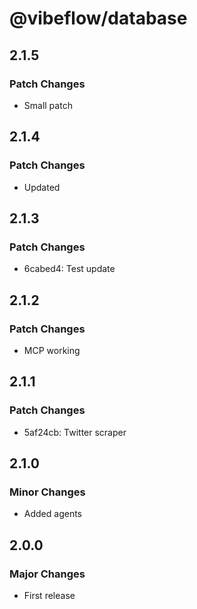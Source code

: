 # @vibeflow/database

## 2.1.5

### Patch Changes

- Small patch

## 2.1.4

### Patch Changes

- Updated

## 2.1.3

### Patch Changes

- 6cabed4: Test update

## 2.1.2

### Patch Changes

- MCP working

## 2.1.1

### Patch Changes

- 5af24cb: Twitter scraper

## 2.1.0

### Minor Changes

- Added agents

## 2.0.0

### Major Changes

- First release
